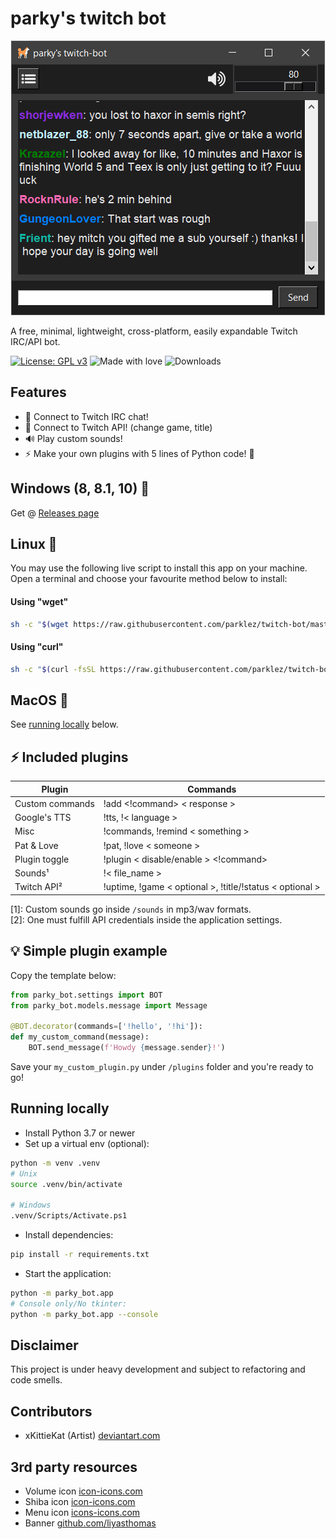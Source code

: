 # parky's twitch bot
<p align="center">
  <img src="https://raw.githubusercontent.com/parklez/twitch-bot/master/img/win10.png">
</p>
A free, minimal, lightweight, cross-platform, easily expandable Twitch IRC/API bot.

[![License: GPL v3](https://img.shields.io/badge/License-GPLv3-blue.svg)](https://www.gnu.org/licenses/gpl-3.0)
![Made with love](https://img.shields.io/badge/made%20with-love-ff69b4)
![Downloads](https://img.shields.io/github/downloads/parklez/twitch-bot/total)

## Features
- 🔌 Connect to Twitch IRC chat!
- 🔌 Connect to Twitch API! (change game, title)
- 🔊 Play custom sounds!
- ⚡ Make your own plugins with 5 lines of Python code! 🐍

## Windows (8, 8.1, 10) 💾
Get @ [Releases page](https://github.com/parklez/twitch-bot/releases)

## Linux 🐧
You may use the following live script to install this app on your machine.\
Open a terminal and choose your favourite method below to install:
#### Using "wget"
```sh
sh -c "$(wget https://raw.githubusercontent.com/parklez/twitch-bot/master/scripts/install.sh -O -)"
```
#### Using "curl"
```sh
sh -c "$(curl -fsSL https://raw.githubusercontent.com/parklez/twitch-bot/master/scripts/install.sh)"
```
## MacOS 🍎
See [running locally](#running-locally) below.

## ⚡ Included plugins
|Plugin           |Commands            |
|-----------------|--------------------|
|Custom commands  | !add <!command> < response >|
|Google's TTS     | !tts, !< language >|
|Misc             | !commands, !remind < something >|
|Pat & Love       | !pat, !love < someone >|
|Plugin toggle    | !plugin < disable/enable > <!command>|
|Sounds¹          | !< file_name >|
|Twitch API²      | !uptime, !game < optional >, !title/!status < optional >|

[1]: Custom sounds go inside `/sounds` in mp3/wav formats.\
[2]: One must fulfill API credentials inside the application settings. 

## 💡 Simple plugin example
Copy the template below:
```python
from parky_bot.settings import BOT
from parky_bot.models.message import Message

@BOT.decorator(commands=['!hello', '!hi']):
def my_custom_command(message): 
    BOT.send_message(f'Howdy {message.sender}!')
 ```
Save your `my_custom_plugin.py` under `/plugins` folder and you're ready to go!

## Running locally
- Install Python 3.7 or newer
- Set up a virtual env (optional):
```sh
python -m venv .venv
# Unix
source .venv/bin/activate

# Windows
.venv/Scripts/Activate.ps1
```
- Install dependencies:
```sh
pip install -r requirements.txt
```
- Start the application:
```sh
python -m parky_bot.app
# Console only/No tkinter:
python -m parky_bot.app --console
```

## Disclaimer
This project is under heavy development and subject to refactoring and code smells.

## Contributors
- xKittieKat (Artist) [deviantart.com](https://www.deviantart.com/xkittiekat/art/barky-chan-v-1-856512308)

## 3rd party resources
- Volume icon [icon-icons.com](https://icon-icons.com/icon/volume-up-interface-symbol/73337)
- Shiba icon [icon-icons.com](https://icon-icons.com/icon/dog-pet-animal-japanese-shiba-inu-japan/127300)
- Menu icon [icons-icons.com](https://icon-icons.com/icon/menu/71858)
- Banner [github.com/liyasthomas](https://github.com/liyasthomas/banner)

